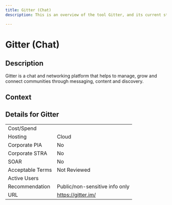 ```yaml
---
title: Gitter (Chat)
description: This is an overview of the tool Gitter, and its current status  within BC Gov.

---
```


# Gitter (Chat)



## Description
Gitter is a chat and networking platform that helps to manage, grow and connect communities through messaging, content and discovery.

## Context


##  Details for Gitter

|   |   |
|---|---|
|Cost/Spend   |   |
|Hosting   | Cloud  |
|Corporate PIA   | No  |
|Corporate STRA   | No   |
|SOAR   | No  |
|Acceptable Terms   | Not Reviewed  |
|Active Users   |   |
|Recommendation   |  Public/non-sensitive info only |
|URL   | https://gitter.im/  |

